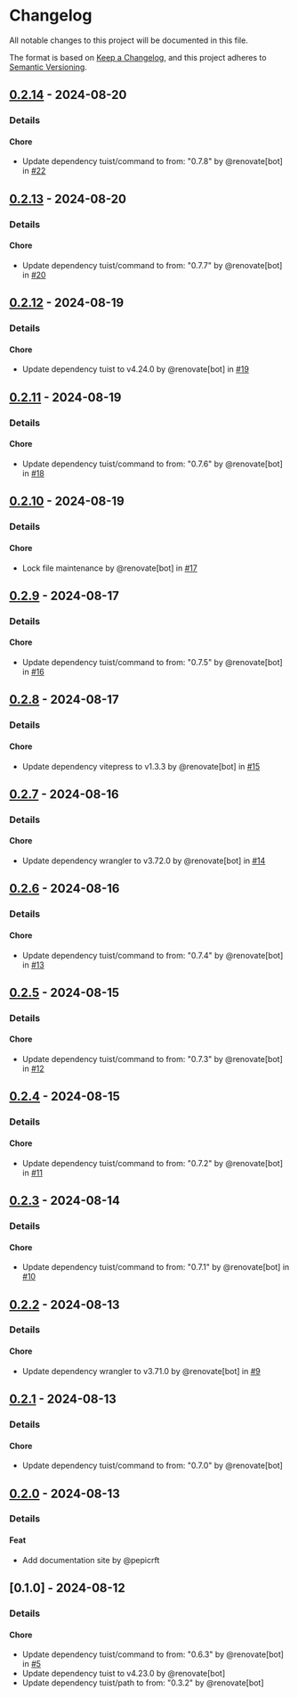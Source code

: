 # Changelog

All notable changes to this project will be documented in this file.

The format is based on [Keep a Changelog](https://keepachangelog.com/en/1.0.0/),
and this project adheres to [Semantic Versioning](https://semver.org/spec/v2.0.0.html).

## [0.2.14] - 2024-08-20
### Details
#### Chore
- Update dependency tuist/command to from: "0.7.8" by @renovate[bot] in [#22](https://github.com/tuist/AppleBundleSizeAnalyzer/pull/22)

## [0.2.13] - 2024-08-20
### Details
#### Chore
- Update dependency tuist/command to from: "0.7.7" by @renovate[bot] in [#20](https://github.com/tuist/AppleBundleSizeAnalyzer/pull/20)

## [0.2.12] - 2024-08-19
### Details
#### Chore
- Update dependency tuist to v4.24.0 by @renovate[bot] in [#19](https://github.com/tuist/AppleBundleSizeAnalyzer/pull/19)

## [0.2.11] - 2024-08-19
### Details
#### Chore
- Update dependency tuist/command to from: "0.7.6" by @renovate[bot] in [#18](https://github.com/tuist/AppleBundleSizeAnalyzer/pull/18)

## [0.2.10] - 2024-08-19
### Details
#### Chore
- Lock file maintenance by @renovate[bot] in [#17](https://github.com/tuist/AppleBundleSizeAnalyzer/pull/17)

## [0.2.9] - 2024-08-17
### Details
#### Chore
- Update dependency tuist/command to from: "0.7.5" by @renovate[bot] in [#16](https://github.com/tuist/AppleBundleSizeAnalyzer/pull/16)

## [0.2.8] - 2024-08-17
### Details
#### Chore
- Update dependency vitepress to v1.3.3 by @renovate[bot] in [#15](https://github.com/tuist/AppleBundleSizeAnalyzer/pull/15)

## [0.2.7] - 2024-08-16
### Details
#### Chore
- Update dependency wrangler to v3.72.0 by @renovate[bot] in [#14](https://github.com/tuist/AppleBundleSizeAnalyzer/pull/14)

## [0.2.6] - 2024-08-16
### Details
#### Chore
- Update dependency tuist/command to from: "0.7.4" by @renovate[bot] in [#13](https://github.com/tuist/AppleBundleSizeAnalyzer/pull/13)

## [0.2.5] - 2024-08-15
### Details
#### Chore
- Update dependency tuist/command to from: "0.7.3" by @renovate[bot] in [#12](https://github.com/tuist/AppleBundleSizeAnalyzer/pull/12)

## [0.2.4] - 2024-08-15
### Details
#### Chore
- Update dependency tuist/command to from: "0.7.2" by @renovate[bot] in [#11](https://github.com/tuist/AppleBundleSizeAnalyzer/pull/11)

## [0.2.3] - 2024-08-14
### Details
#### Chore
- Update dependency tuist/command to from: "0.7.1" by @renovate[bot] in [#10](https://github.com/tuist/AppleBundleSizeAnalyzer/pull/10)

## [0.2.2] - 2024-08-13
### Details
#### Chore
- Update dependency wrangler to v3.71.0 by @renovate[bot] in [#9](https://github.com/tuist/AppleBundleSizeAnalyzer/pull/9)

## [0.2.1] - 2024-08-13
### Details
#### Chore
- Update dependency tuist/command to from: "0.7.0" by @renovate[bot]

## [0.2.0] - 2024-08-13
### Details
#### Feat
- Add documentation site by @pepicrft

## [0.1.0] - 2024-08-12
### Details
#### Chore
- Update dependency tuist/command to from: "0.6.3" by @renovate[bot] in [#5](https://github.com/tuist/AppleBundleSizeAnalyzer/pull/5)
- Update dependency tuist to v4.23.0 by @renovate[bot]
- Update dependency tuist/path to from: "0.3.2" by @renovate[bot]

[0.2.14]: https://github.com/tuist/AppleBundleSizeAnalyzer/compare/0.2.13..0.2.14
[0.2.13]: https://github.com/tuist/AppleBundleSizeAnalyzer/compare/0.2.12..0.2.13
[0.2.12]: https://github.com/tuist/AppleBundleSizeAnalyzer/compare/0.2.11..0.2.12
[0.2.11]: https://github.com/tuist/AppleBundleSizeAnalyzer/compare/0.2.10..0.2.11
[0.2.10]: https://github.com/tuist/AppleBundleSizeAnalyzer/compare/0.2.9..0.2.10
[0.2.9]: https://github.com/tuist/AppleBundleSizeAnalyzer/compare/0.2.8..0.2.9
[0.2.8]: https://github.com/tuist/AppleBundleSizeAnalyzer/compare/0.2.7..0.2.8
[0.2.7]: https://github.com/tuist/AppleBundleSizeAnalyzer/compare/0.2.6..0.2.7
[0.2.6]: https://github.com/tuist/AppleBundleSizeAnalyzer/compare/0.2.5..0.2.6
[0.2.5]: https://github.com/tuist/AppleBundleSizeAnalyzer/compare/0.2.4..0.2.5
[0.2.4]: https://github.com/tuist/AppleBundleSizeAnalyzer/compare/0.2.3..0.2.4
[0.2.3]: https://github.com/tuist/AppleBundleSizeAnalyzer/compare/0.2.2..0.2.3
[0.2.2]: https://github.com/tuist/AppleBundleSizeAnalyzer/compare/0.2.1..0.2.2
[0.2.1]: https://github.com/tuist/AppleBundleSizeAnalyzer/compare/0.2.0..0.2.1
[0.2.0]: https://github.com/tuist/AppleBundleSizeAnalyzer/compare/0.1.0..0.2.0

<!-- generated by git-cliff -->
